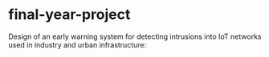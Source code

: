 # final-year-project
Design of an early warning system for detecting intrusions into IoT networks used in industry and urban infrastructure:
